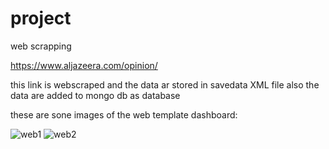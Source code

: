 # project
web scrapping

https://www.aljazeera.com/opinion/

this link is webscraped and the data ar stored in savedata XML file
also the data are added to mongo db as database 

these are sone images of the web template dashboard:

![web1](https://github.com/Husseinjaber1/project/assets/141920032/6a006f5b-80c3-4b26-831e-1612365bc288)
![web2](https://github.com/Husseinjaber1/project/assets/141920032/4e31612a-00ee-4aef-b9ba-82cb525782be)
